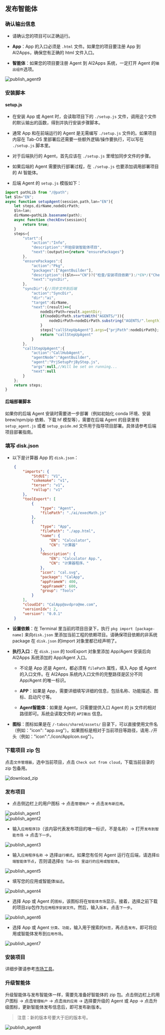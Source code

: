 ## 发布智能体

### 确认输出信息

- 请确认您的项目可以正确运行。

- **App**：App 的入口必须是 `.html` 文件。如果您的项目要注册 App 到 AI2Apps，确保您有正确的 html 文件入口。

- **智能体**：如果您的项目要注册 Agent 到 AI2Apps 系统，一定打开 Agent 的`输出组件`选项。

<div><img src="../assets/publish_agent9_cn.jpg" alt="publish_agent9" /></div>

### 安装脚本

#### setup.js

- 在安装 App 或 Agent 时，会读取项目下的 `./setup.js` 文件，调用这个文件的默认输出的函数，得到并执行安装步骤脚本。

- 通常 App 和在前端运行的 Agent 是无需编写 `./setup.js` 文件的。如果项目内容在 Tab-OS 里部署后还需要一些额外逻辑/操作要执行，可以写在 `./setup.js` 脚本里。

- 对于后端执行的 Agent，首先应该在 `./setup.js` 里增加同步文件的步骤。

- 如果后端的 Agent 需要执行部署过程，在 `./setup.js` 也要添加调用部署项目的 AI 智能体。

- 后端 Agent 的 `setup.js` 模版如下：

```js
import pathLib from "/@path";
let $ln="EN";
async function setupAgent(session,path,lan="EN"){
	let steps,dirName,nodeDirPath;
	$ln=lan;
	dirName=pathLib.basename(path);
	async function checkEnv(session){
		return true;
	}
	steps={
		"start":{
			"action":"Info",
			"description":"开始安装智能体项目",
			"next":(output)=>{return "ensurePackages"}
		},
		"ensurePackages":{
			"action":"Pkg",
			"packages":["AgentBuilder"],
			"description":(($ln==="CN")?("检查/安装项目依赖"):/*EN*/("Check/Install project dependencies")),
			"next":"syncDir",
		},
		"syncDir":{//同步文件到后端
			"action":"SyncDir",
			"dir":"ai",
			"target":dirName,
			"next":(result)=>{
				nodeDirPath=result.agentDir;
				if(nodeDirPath.startsWith("AGENTS/")){
					nodeDirPath=nodeDirPath.substring("AGENTS/".length);
				}
				steps["callStepUpAgent"].args={"prjPath":nodeDirPath};
				return "callStepUpAgent"
			}
		},
		"callStepUpAgent":{
			"action":"CallHubAgent",
			"agentNode":"AgentBuilder",
			"agent":"PrjSetupPrjByStep.js",
			"args":null,//Will be set on running...
			"next":null
		}
	};
	return steps;
}

```

#### 后端部署脚本 

如果你的后端 Agent 安装时需要进一步部署（例如初始化 conda 环境、安装 brew/npm/pip 依赖、下载 hf 模型等），需要在后端 Agent 的目录里有 `setup_agent.js` 或者 `setup_guide.md` 文件用于指导项目部署。具体请参考后端项目部署指南。

### 填写 disk.json

- 以下是计算器 App 的 `disk.json`：

```json
	{
		"imports": {
			"StdUI": "V1",
			"cokemake": "v1",
			"terser": "v1",
			"rollup": "v1"
		},
		"toolExport": [
			{
				"type": "Agent",
				"filePath": "./ai/execMath.js"
			},
			{
				"type": "App",
				"filePath": "./app.html",
				"name": {
					"EN": "Calculator",
					"CN": "计算器"
				},
				"description": {
					"EN": "Calculator App.",
					"CN": "计算器程序。"
				},
				"icon": "cal.svg",
				"package": "CalApp",
				"appFrameW": 400,
				"appFrameH": 600,
				"group": "Tools"
			}
		],
		"cloudId": "CalApp@avdpro@me.com",
		"versionIdx": 2,
		"version": "0.0.1"
	}
```

- **设置依赖**：在 Terminal 里当前的项目目录下，执行 `pkg import [package-name]` 来向`disk.json` 里添加当前工程的依赖项目。请确保项目依赖的非系统 package 在 `disk.json` 的import 对象里都已经声明了。

- **执行入口**：在 `disk.json` 的 toolExport 对象里添加 App/Agent 安装后向 AI2Apps 系统添加的 App/Agent 入口。

	- 不论是 App 还是 Agent，都必须有 `filePath` 属性，填入 App 或 Agent 的入口文件。在 AI2Apps 系统内入口文件的完整路径是区分不同 App/Agent 的唯一标识。
	
	- **APP**：如果是 App，需要详细填写详细的信息，包括名称、功能描述、图标、启动尺寸等。
	
	- **Agent智能体**：如果是 Agent，只需要提供入口 Agent 的 js 文件的相对路径即可。系统会读取文件的 `API输出` 信息。

- **图标**：图标如果是在 `/-tabos/shared/assets/` 目录下，可以直接使用文件名（例如："icon": "app.svg"）。如果图标是相对于当前项目等路径，请用`./`开头（例如："icon":"./icon/AppIcon.svg"）。

### 下载项目 zip 包

点击`文件管理器`，选中当前项目，点击 `Check out from cloud`，下载当前目录的 zip 包备用。

<img src="../assets/download_zip_cn.jpg" alt="download_zip" />

### 发布项目

- 点击侧边栏上的用户图标 -> 点击`管理帐户` -> 点击`发布新应用`。

<div><img src="../assets/publish_agent1_cn.jpg" alt="publish_agent1" /></div>
<div><img src="../assets/publish_agent2_cn.jpg" alt="publish_agent2" /></div>

- 输入`应用程序ID`（该内容代表发布项目的唯一标识，不是名称）-> 打开`发布到智能市场` -> 点击`下一步`。

<div><img src="../assets/publish_agent3_cn.jpg" alt="publish_agent3" /></div>

- 输入`应用程序名称` -> 选择`运行模式`。如果您有任何 Agent 运行在后端，请选择`后端智能体节点`，否则请选择`在 Tab-OS 里运行的应用或智能体`。

<div><img src="../assets/publish_agent5_cn.jpg" alt="publish_agent5" /></div>

- 填写您的应用或智能体`描述`。

<div><img src="../assets/publish_agent4_cn.jpg" alt="publish_agent4" /></div>

- 选择 App 或 Agent 的`图标`，该图标将在`智能体市场`显示。接着，选择之前下载的项目zip包作为`应用程序安装文件`。然后，输入`版本`，点击`下一步`。

<div><img src="../assets/publish_agent6_cn.jpg" alt="publish_agent6" /></div>

- 选择 App 或 Agent `分类`、`功能`，输入用于搜索的`标签`，再点击`发布`，即可将应用或智能体发布到`应用市场`。

<div><img src="../assets/publish_agent7_cn.jpg" alt="publish_agent7" /></div>

### 安装项目

详细步骤请参考[市场工具](./too_mart-zh_CN.md)。

### 升级智能体

升级智能体与发布智能体一样，需要先准备好智能体的 zip 包。点击侧边栏上的用户图标 -> 点击`管理帐户` -> 点击`我的应用` -> 选择要升级的 Agent 或 App -> 点击升级图标，更新智能体发布信息后，即可发布新版本。
> 注意：新的版本号要大于旧的版本号。

<div><img src="../assets/publish_agent8_cn.jpg" alt="publish_agent8" /></div>





